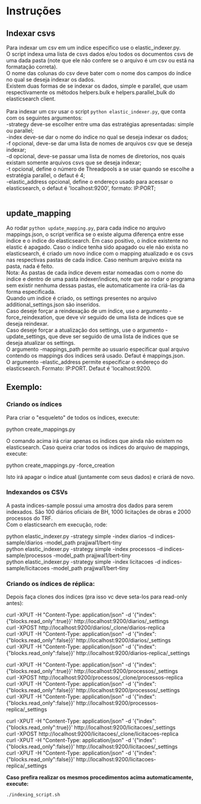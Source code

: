 # Instruções

## Indexar csvs
Para indexar um csv em um indice específico use o elastic_indexer.py.<br>
O script indexa uma lista de csvs dados e/ou todos os documentos csvs de uma dada pasta (note que ele não confere se o arquivo é um csv ou está na formatação correta).<br>
O nome das colunas do csv deve bater com o nome dos campos do índice no qual se deseja indexar os dados.<br>
Existem duas formas de se indexar os dados, simple e parallel, que usam respectivamente os métodos helpers.bulk e helpers.parallel_bulk do elasticsearch client.<br>
<br>
Para indexar um csv usar o script ```python elastic_indexer.py```, que conta com os seguintes argumentos:
<br>
<bold>-strategy</bold> deve-se escolher entre uma das estratégias apresentadas: <bold>simple</bold> ou <bold>parallel</bold>;<br> 
<bold>-index</bold> deve-se dar o nome do índice no qual se deseja indexar os dados;<br> 
<bold>-f</bold> opcional, deve-se dar uma lista de nomes de arquivos csv que se deseja indexar;<br> 
<bold>-d</bold> opcional, deve-se passar uma lista de nomes de diretorios, nos quais existam somente arquivos csvs que se deseja indexar;<br> 
<bold>-t</bold> opcional, define o número de Threadpools a se usar quando se escolhe a estratégia <bold>parallel</bold>, o defaut é 4;<br>
<bold>-elastic_address</bold> opcional, define o endereço usado para acessar o elasticsearch, o defaut é 'localhost:9200', formato: IP:PORT;<br><br> 

## update_mapping
Ao rodar ```python update_mapping.py```, para cada índice no arquivo mappings.json, o script verifica se o existe alguma diferença entre esse índice e o índice do elasticsearch. Em caso positivo, o índice existente no elastic é apagado. Caso o índice tenha sido apagado ou ele não exista no elasticsearch, é criado um novo índice com o mapping atualizado e os csvs nas respectivas pastas de cada índice. Caso nenhum arquivo exista na pasta, nada é feito.<br>
Nota: As pastas de cada índice devem estar nomeadas com o nome do índice e dentro de uma pasta indexer/indices, note que ao rodar o programa sem existir nenhuma dessas pastas, ele automaticamente ira criá-las da forma especificada.<br>
Quando um indice é criado, os settings presentes no arquivo additional_settings.json são inseridos.<br>
Caso deseje forçar a reindexação de um índice, use o argumento <bold>-force_reindexation</bold>, que deve vir seguido de uma lista de índices que se deseja reindexar. <br>
Caso deseje forçar a atualização dos settings, use o argumento <bold>-update_settings</bold>, que deve ser seguido de uma lista de índices que se deseja atualizar os settings.<br>
O argumento <bold>-mappings_path</bold> permite ao usuario especificar qual arquivo contendo os mappings dos indices será usado. Defaut é mappings.json.<br>
O argumento <bold>-elastic_address</bold> permite especificar o endereço do elasticsearch. Formato: IP:PORT. Defaut é 'localhost:9200.


## Exemplo:

### Criando os índices

Para criar o "esqueleto" de todos os índices, execute:

python create_mappings.py

O comando acima irá criar apenas os índices que ainda não existem no elasticsearch. Caso queira criar todos os índices do arquivo de mappings, execute:

python create_mappings.py -force_creation

Isto irá apagar o índice atual (juntamente com seus dados) e criará de novo.

### Indexandos os CSVs 

A pasta indices-sample possui uma amostra dos dados para serem indexados. São 100 diários oficiais de BH, 1000 licitações de obras e 2000 processos do TRF.<br>
Com o elasticsearch em execução, rode:

python elastic_indexer.py -strategy simple -index diarios -d indices-sample/diarios  -model_path prajjwal1/bert-tiny<br>
python elastic_indexer.py -strategy simple -index processos -d indices-sample/processos  -model_path prajjwal1/bert-tiny<br>
python elastic_indexer.py -strategy simple -index licitacoes -d indices-sample/licitacoes  -model_path prajjwal1/bert-tiny<br>


### Criando os índices de réplica:

Depois faça clones dos índices (pra isso vc deve seta-los para read-only antes):

curl -XPUT -H "Content-Type: application/json" -d '{"index":{"blocks.read_only":true}}'  http://localhost:9200/diarios/_settings <br>
curl -XPOST http://localhost:9200/diarios/_clone/diarios-replica <br>
curl -XPUT -H "Content-Type: application/json" -d '{"index":{"blocks.read_only":false}}'  http://localhost:9200/diarios/_settings <br>
curl -XPUT -H "Content-Type: application/json" -d '{"index":{"blocks.read_only":false}}'  http://localhost:9200/diarios-replica/_settings <br>

curl -XPUT -H "Content-Type: application/json" -d '{"index":{"blocks.read_only":true}}'  http://localhost:9200/processos/_settings <br>
curl -XPOST http://localhost:9200/processos/_clone/processos-replica <br>
curl -XPUT -H "Content-Type: application/json" -d '{"index":{"blocks.read_only":false}}'  http://localhost:9200/processos/_settings <br>
curl -XPUT -H "Content-Type: application/json" -d '{"index":{"blocks.read_only":false}}'  http://localhost:9200/processos-replica/_settings <br>

curl -XPUT -H "Content-Type: application/json" -d '{"index":{"blocks.read_only":true}}'  http://localhost:9200/licitacoes/_settings <br>
curl -XPOST http://localhost:9200/licitacoes/_clone/licitacoes-replica <br>
curl -XPUT -H "Content-Type: application/json" -d '{"index":{"blocks.read_only":false}}'  http://localhost:9200/licitacoes/_settings <br>
curl -XPUT -H "Content-Type: application/json" -d '{"index":{"blocks.read_only":false}}'  http://localhost:9200/licitacoes-replica/_settings <br>

**Caso prefira realizar os mesmos procedimentos acima automaticamente, execute:**

```bash 
./indexing_script.sh 
```

